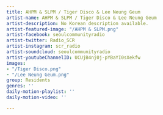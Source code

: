 ```yaml
---
title: AHPM & SLPM / Tiger Disco & Lee Neung Geum
artist-name: AHPM & SLPM / Tiger Disco & Lee Neung Geum
artist-description: No Korean description available.
artist-featured-image: "/AHPM & SLPM.png"
artist-facebook: seoulcommunityradio
artist-twitter: Radio_SCR
artist-instagram: scr_radio
artist-soundcloud: seoulcommunityradio
artist-youtubeChannelID: UCUjB4nj0j-pYBaYI0sXekfw
images:
- "/Tiger Disco.png"
- "/Lee Neung Geum.png"
group: Residents
genres: ''
daily-motion-playlist: ''
daily-motion-video: ''

---
```

